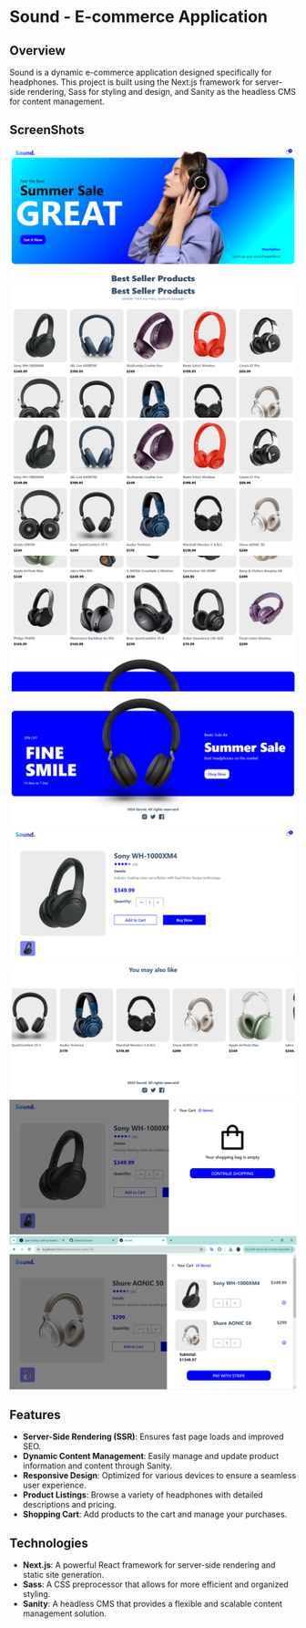 # Sound - E-commerce Application

## Overview

Sound is a dynamic e-commerce application designed specifically for headphones. This project is built using the Next.js framework for server-side rendering, Sass for styling and design, and Sanity as the headless CMS for content management.

## ScreenShots

![HeroBanner](screenshots/Screenshot1.png)
![products1](screenshots/Screenshot2.png)
![products2](screenshots/Screenshot3.png)
![products3](screenshots/Screenshot4.png)
![FooterBanner](screenshots/Screenshot5.png)
![productDetails](screenshots/Screenshot6.png)
![youMayLike](screenshots/Screenshot7.png)
![EmptyCart](screenshots/Screenshot8.png)
![FilledCart](screenshots/Screenshot9.png)

## Features

- **Server-Side Rendering (SSR)**: Ensures fast page loads and improved SEO.
- **Dynamic Content Management**: Easily manage and update product information and content through Sanity.
- **Responsive Design**: Optimized for various devices to ensure a seamless user experience.
- **Product Listings**: Browse a variety of headphones with detailed descriptions and pricing.
- **Shopping Cart**: Add products to the cart and manage your purchases.

## Technologies

- **Next.js**: A powerful React framework for server-side rendering and static site generation.
- **Sass**: A CSS preprocessor that allows for more efficient and organized styling.
- **Sanity**: A headless CMS that provides a flexible and scalable content management solution.
